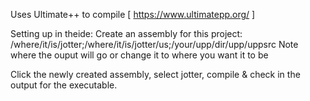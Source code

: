 Uses Ultimate++ to compile [ https://www.ultimatepp.org/ ]

Setting up in theide:
Create an assembly for this project:
    /where/it/is/jotter;/where/it/is/jotter/us;/your/upp/dir/upp/uppsrc
    Note where the ouput will go or change it to where you want it to be

Click the newly created assembly, select jotter, compile & check in the output for the executable.
